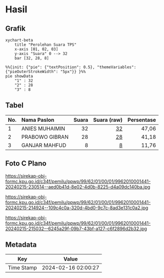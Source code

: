 # Hasil

## Grafik

```mermaid
xychart-beta
    title "Perolehan Suara TPS"
    x-axis [01, 02, 03]
    y-axis "Suara" 0 --> 32
    bar [32, 28, 8]
```

```mermaid
%%{init: {"pie": {"textPosition": 0.5}, "themeVariables": {"pieOuterStrokeWidth": "5px"}} }%%
pie showData
    "1" : 32
    "2" : 28
    "3" : 8
```

## Tabel

| No. | Nama Paslon    | Suara | Suara (raw) | Persentase |
|:--- |:-------------- | -----:| -----------:| ----------:|
| 1   | ANIES MUHAIMIN | 32    | [32][p-1]   | 47,06      |
| 2   | PRABOWO GIBRAN | 28    | [28][p-2]   | 41,18      |
| 3   | GANJAR MAHFUD  | 8     | [8][p-3]    | 11,76      |


[p-1]: https://github.com/gigit-pemilu/pemilu-2024-99-luar-negeri/blob/main/pilpres/hitung-suara/sub/99-luar-negeri/sub/62-kuala-lumpur-malaysia/sub/01-kuala-lumpur-malaysia/sub/0001-kuala-lumpur-malaysia/sub/441-tps-128/sub/paslon-1.txt
[p-2]: https://github.com/gigit-pemilu/pemilu-2024-99-luar-negeri/blob/main/pilpres/hitung-suara/sub/99-luar-negeri/sub/62-kuala-lumpur-malaysia/sub/01-kuala-lumpur-malaysia/sub/0001-kuala-lumpur-malaysia/sub/441-tps-128/sub/paslon-2.txt
[p-3]: https://github.com/gigit-pemilu/pemilu-2024-99-luar-negeri/blob/main/pilpres/hitung-suara/sub/99-luar-negeri/sub/62-kuala-lumpur-malaysia/sub/01-kuala-lumpur-malaysia/sub/0001-kuala-lumpur-malaysia/sub/441-tps-128/sub/paslon-3.txt

## Foto C Plano

https://sirekap-obj-formc.kpu.go.id/c34f/pemilu/ppwp/99/62/01/00/01/9962010001441-20240215-230514--aed0b41d-8e02-4d0b-8225-d4a09dc140ba.jpg

https://sirekap-obj-formc.kpu.go.id/c34f/pemilu/ppwp/99/62/01/00/01/9962010001441-20240215-214924--109c4c0a-320d-4bd0-9c7c-8ad3e131c0a2.jpg

https://sirekap-obj-formc.kpu.go.id/c34f/pemilu/ppwp/99/62/01/00/01/9962010001441-20240215-215032--6245a29f-09b7-43bf-a127-c6f2896d2b32.jpg


## Metadata

| Key        | Value               |
| ---------- | ------------------- |
| Time Stamp | 2024-02-16 02:00:27 |



